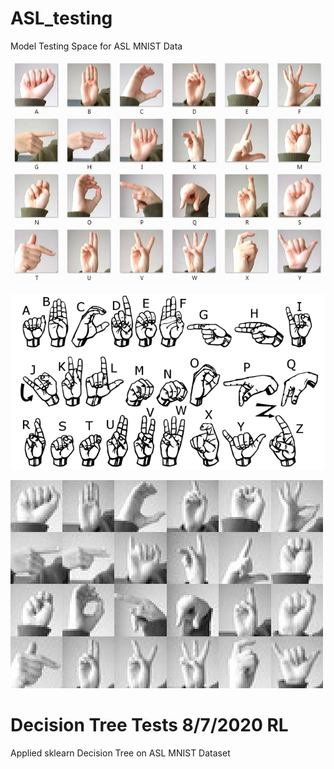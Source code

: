 # ASL_testing
Model Testing Space for ASL MNIST Data

![](amer_sign2.png) 

![](american_sign_language.PNG)

![](amer_sign3.png)


# Decision Tree Tests 8/7/2020 RL 
Applied sklearn Decision Tree on ASL MNIST Dataset 
